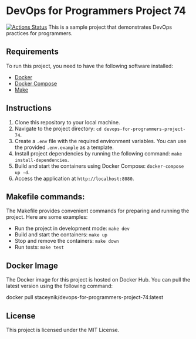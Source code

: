 # DevOps for Programmers Project 74
[![Actions Status](https://github.com/staceynik/devops-for-programmers-project-74/workflows/hexlet-check/badge.svg)](https://github.com/staceynik/devops-for-programmers-project-74/actions)
This is a sample project that demonstrates DevOps practices for programmers.

## Requirements

To run this project, you need to have the following software installed:

- [Docker](https://docs.docker.com/get-docker/)
- [Docker Compose](https://docs.docker.com/compose/install/)
- [Make](https://www.gnu.org/software/make/)

## Instructions

1. Clone this repository to your local machine.
2. Navigate to the project directory: `cd devops-for-programmers-project-74`.
3. Create a `.env` file with the required environment variables. You can use the provided `.env.example` as a template.
4. Install project dependencies by running the following command: `make install-dependencies`.
5. Build and start the containers using Docker Compose: `docker-compose up -d`.
6. Access the application at `http://localhost:8080`.

## Makefile commands:

The Makefile provides convenient commands for preparing and running the project. Here are some examples:
- Run the project in development mode: `make dev`
- Build and start the containers: `make up`
- Stop and remove the containers: `make down`
- Run tests: `make test`

## Docker Image

The Docker image for this project is hosted on Docker Hub. You can pull the latest version using the following command:


docker pull staceynik/devops-for-programmers-project-74:latest


## License

This project is licensed under the MIT License.


